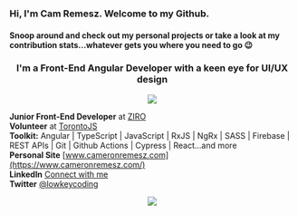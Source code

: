 ### Hi, I'm Cam Remesz. Welcome to my Github.

#### Snoop around and check out my personal projects or take a look at my contribution stats...whatever gets you where you need to go :wink:

<h3 align="center">I'm a Front-End Angular Developer with a keen eye for UI/UX design</h3>

<p align="center">
   <img src="https://skillicons.dev/icons?i=angular,ts" />
</p>

**Junior Front-End Developer** at [ZIRO](https://github.com/Stack8)<br/>
**Volunteer** at [TorontoJS](https://github.com/torontojs/torontojs.com)<br/>
**Toolkit:**  Angular | TypeScript | JavaScript | RxJS | NgRx | SASS | Firebase | REST APIs | Git | Github Actions | Cypress | React...and more<br/>
**Personal Site** [www.cameronremesz.com](https://www.cameronremesz.com/)<br/>
**LinkedIn** [Connect with me](https://www.linkedin.com/in/cameron-remesz/)<br/>
**Twitter** [@lowkeycoding](https://twitter.com/lowkeycoding)<br/>

<p align="center">
    <img src="https://metrics.lecoq.io/lowkeycode?template=classic&isocalendar=1&languages=1&base=header%2C%20activity%2C%20community%2C%20repositories%2C%20metadata&base.indepth=false&base.hireable=false&base.skip=false&isocalendar=false&isocalendar.duration=half-year&languages=false&languages.limit=8&languages.threshold=0%25&languages.other=false&languages.colors=github&languages.sections=most-used&languages.indepth=false&languages.analysis.timeout=15&languages.analysis.timeout.repositories=7.5&languages.categories=markup%2C%20programming&languages.recent.categories=markup%2C%20programming&languages.recent.load=300&languages.recent.days=14&config.timezone=America%2FToronto" />
</p>


